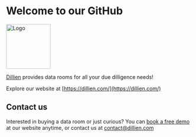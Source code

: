 # Welcome to our GitHub

<img width="120" alt="Logo" src="https://github.com/user-attachments/assets/d63cb72f-7265-48bb-bc88-aaa9a10b46c1" />

[Dillien](https://dillien.com/) provides data rooms for all your due dilligence needs!

Explore our website at [https://dillien.com/](https://dillien.com/)

## Contact us

Interested in buying a data room or just curious? You can [book a free demo](https://dillien.com/) at our website anytime, or contact us at [contact@dillien.com](mailto:contact@dillien.com)
